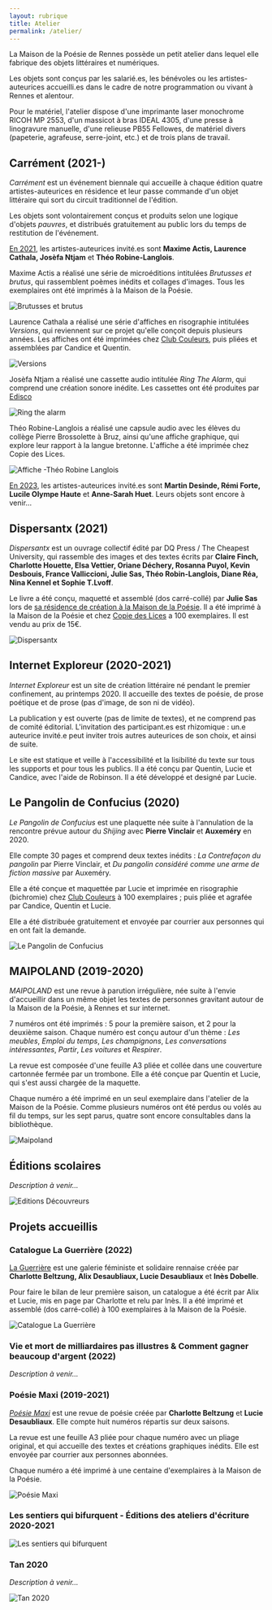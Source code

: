 ```yaml
---
layout: rubrique
title: Atelier
permalink: /atelier/
---
```

La Maison de la Poésie de Rennes possède un petit atelier dans lequel elle fabrique des objets littéraires et numériques. 

Les objets sont conçus par les salarié.es, les bénévoles ou les artistes-auteurices accueilli.es dans le cadre de notre programmation ou vivant à Rennes et alentour. 

Pour le matériel, l'atelier dispose d'une imprimante laser monochrome RICOH MP 2553, d'un massicot à bras IDEAL 4305, d'une presse à linogravure manuelle, d'une relieuse PB55 Fellowes, de matériel divers (papeterie, agrafeuse, serre-joint, etc.) et de trois plans de travail. 

## Carrément (2021-)

*Carrément* est un événement biennale qui accueille à chaque édition quatre artistes-auteurices en résidence et leur passe commande d'un objet littéraire qui sort du circuit traditionnel de l'édition.

Les objets sont volontairement conçus et produits selon une logique d'objets *pauvres*, et distribués gratuitement au public lors du temps de restitution de l'événement.

[En 2021](https://maiporennes.fr/rencontre/2022/10/04/carr-ment.html), les artistes-auteurices invité.es sont **Maxime Actis, Laurence Cathala, Josèfa Ntjam** et **Théo Robine-Langlois**.

Maxime Actis a réalisé une série de microéditions intitulées *Brutusses et brutus*, qui rassemblent poèmes inédits et collages d'images. Tous les exemplaires ont été imprimés à la Maison de la Poésie.

![Brutusses et brutus](/imgs/web_P1010790.JPG)

Laurence Cathala a réalisé une série d'affiches en risographie intitulées *Versions*, qui reviennent sur ce projet qu'elle conçoit depuis plusieurs années. Les affiches ont été imprimées chez [Club Couleurs](https://www.instagram.com/clubcouleurs/?hl=fr), puis pliées et assemblées par Candice et Quentin.

![Versions](/imgs/web_p1010824.jpg)

Josèfa Ntjam a réalisé une cassette audio intitulée *Ring The Alarm*, qui comprend une création sonore inédite. Les cassettes ont été produites par [Edisco](https://www.edisco.pt/) 

![Ring the alarm](/imgs/web_p1010803.jpg)

Théo Robine-Langlois a réalisé une capsule audio avec les élèves du collège Pierre Brossolette à Bruz, ainsi qu'une affiche graphique, qui explore leur rapport à la langue bretonne. L'affiche a été imprimée chez Copie des Lices. 

![Affiche -Théo Robine Langlois](/imgs/web_p1010841.jpg)

[En 2023](https://maiporennes.fr/residence/2022/11/15/carr-ment-2.html), les artistes-auteurices invité.es sont **Martin Desinde, Rémi Forte, Lucile Olympe Haute** et **Anne-Sarah Huet**. Leurs objets sont encore à venir...

## Dispersantx (2021)

*Dispersantx* est un ouvrage collectif édité par DQ Press / The Cheapest University, qui rassemble des images et des textes écrits par **Claire Finch, Charlotte Houette, Elsa Vettier, Oriane Déchery, Rosanna Puyol, Kevin Desbouis, France Valliccioni, Julie Sas, Théo Robin-Langlois, Diane Réa, Nina Kennel et Sophie T.Lvoff**.

Le livre a été conçu, maquetté et assemblé (dos carré-collé) par **Julie Sas** lors de [sa résidence de création à la Maison de la Poésie](https://maiporennes.fr/residence/2021/10/18/r-sidence-dautomne.html). Il a été imprimé à la Maison de la Poésie et chez [Copie des Lices](https://www.copiesdeslices.com/) a 100 exemplaires. Il est vendu au prix de 15€.

![Dispersantx](/imgs/web_p1010813.jpg)

## Internet Exploreur (2020-2021)

*Internet Exploreur* est un site de création littéraire né pendant le premier confinement, au printemps 2020. Il accueille des textes de poésie, de prose poétique et de prose (pas d'image, de son ni de vidéo). 

La publication y est ouverte (pas de limite de textes), et ne comprend pas de comité éditorial. L'invitation des participant.es est rhizomique : un.e auteurice invité.e peut inviter trois autres auteurices de son choix, et ainsi de suite. 

Le site est statique et veille à l'accessibilité et la lisibilité du texte sur tous les supports et pour tous les publics. Il a été conçu par Quentin, Lucie et Candice, avec l'aide de Robinson. Il a été développé et designé par Lucie. 

## Le Pangolin de Confucius (2020)

*Le Pangolin de Confucius* est une plaquette née suite à l'annulation de la rencontre prévue autour du *Shijing* avec **Pierre Vinclair** et **Auxeméry** en 2020. 

Elle compte 30 pages et comprend deux textes inédits : *La Contrefaçon du pangolin* par Pierre Vinclair, et *Du pangolin considéré comme une arme de fiction massive* par Auxeméry.

Elle a été conçue et maquettée par Lucie et imprimée en risographie (bichromie) chez [Club Couleurs](https://www.instagram.com/clubcouleurs/?hl=fr) à 100 exemplaires ; puis pliée et agrafée par Candice, Quentin et Lucie.

Elle a été distribuée gratuitement et envoyée par courrier aux personnes qui en ont fait la demande. 

![Le Pangolin de Confucius](/imgs/web_p1010789.jpg)

## MAIPOLAND (2019-2020)

*MAIPOLAND* est une revue à parution irrégulière, née suite à l'envie d'accueillir dans un même objet les textes de personnes gravitant autour de la Maison de la Poésie, à Rennes et sur internet. 

7 numéros ont été imprimés : 5 pour la première saison, et 2 pour la deuxième saison. Chaque numéro est conçu autour d'un thème : *Les meubles*, *Emploi du temps*, *Les champignons*, *Les conversations intéressantes*, *Partir*, *Les voitures* et *Respirer*.

La revue est composée d'une feuille A3 pliée et collée dans une couverture cartonnée fermée par un trombone. Elle a été conçue par Quentin et Lucie, qui s'est aussi chargée de la maquette.

Chaque numéro a été imprimé en un seul exemplaire dans l'atelier de la Maison de la Poésie. Comme plusieurs numéros ont été perdus ou volés au fil du temps, sur les sept parus, quatre sont encore consultables dans la bibliothèque. 

![Maipoland](/imgs/web_p1010827.jpg)

## Éditions scolaires

*Description à venir...*

![Editions Découvreurs](/imgs/web_p1010798.jpg)

## Projets accueillis

### Catalogue La Guerrière (2022)

[La Guerrière](https://laguerriere.net/) est une galerie féministe et solidaire rennaise créée par **Charlotte Beltzung, Alix Desaubliaux, Lucie Desaubliaux** et **Inès Dobelle**.

Pour faire le bilan de leur première saison, un catalogue a été écrit par Alix et Lucie, mis en page par Charlotte et relu par Inès. Il a été imprimé et assemblé (dos carré-collé) à 100 exemplaires à la Maison de la Poésie.

![Catalogue La Guerrière](/imgs/web_p1010819.jpg)

### Vie et mort de milliardaires pas illustres & Comment gagner beaucoup d'argent (2022)

*Description à venir...*

### Poésie Maxi (2019-2021)

*[Poésie Maxi](https://poesiemaxi.hotglue.me/)* est une revue de poésie créée par **Charlotte Beltzung** et **Lucie Desaubliaux**. Elle compte huit numéros répartis sur deux saisons.

La revue est une feuille A3 pliée pour chaque numéro avec un pliage original, et qui accueille des textes et créations graphiques inédits. Elle est envoyée par courrier aux personnes abonnées. 

Chaque numéro a été imprimé à une centaine d'exemplaires à la Maison de la Poésie.

![Poésie Maxi](/imgs/web_p1010840.jpg)

### Les sentiers qui bifurquent - Éditions des ateliers d'écriture 2020-2021

![Les sentiers qui bifurquent](/imgs/web_p1010809.jpg)

### Tan 2020

*Description à venir...*

![Tan 2020](/imgs/web_p1010807.jpg)